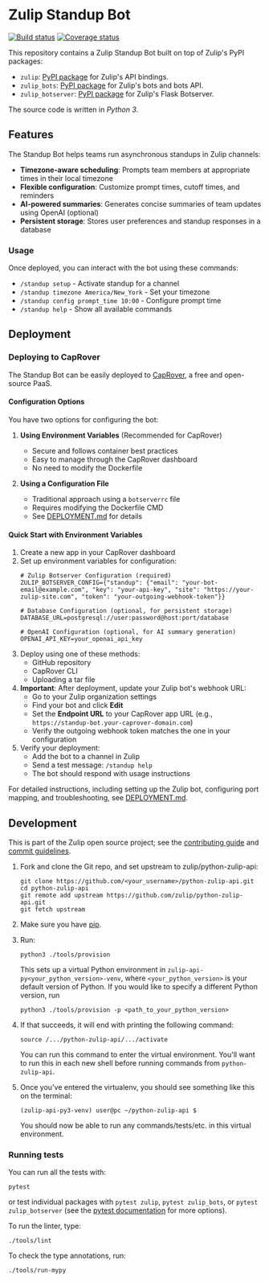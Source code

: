 # Zulip Standup Bot

[![Build status](https://github.com/zulip/python-zulip-api/workflows/build/badge.svg)](
https://github.com/zulip/python-zulip-api/actions?query=branch%3Amain+workflow%3Abuild)
[![Coverage status](https://img.shields.io/codecov/c/github/zulip/python-zulip-api)](
https://codecov.io/gh/zulip/python-zulip-api)

This repository contains a Zulip Standup Bot built on top of Zulip's PyPI packages:

* `zulip`: [PyPI package](https://pypi.python.org/pypi/zulip/)
  for Zulip's API bindings.
* `zulip_bots`: [PyPI package](https://pypi.python.org/pypi/zulip-bots)
  for Zulip's bots and bots API.
* `zulip_botserver`: [PyPI package](https://pypi.python.org/pypi/zulip-botserver)
  for Zulip's Flask Botserver.

The source code is written in *Python 3*.

## Features

The Standup Bot helps teams run asynchronous standups in Zulip channels:

- **Timezone-aware scheduling**: Prompts team members at appropriate times in their local timezone
- **Flexible configuration**: Customize prompt times, cutoff times, and reminders
- **AI-powered summaries**: Generates concise summaries of team updates using OpenAI (optional)
- **Persistent storage**: Stores user preferences and standup responses in a database

### Usage

Once deployed, you can interact with the bot using these commands:

- `/standup setup` - Activate standup for a channel
- `/standup timezone America/New_York` - Set your timezone
- `/standup config prompt_time 10:00` - Configure prompt time
- `/standup help` - Show all available commands

## Deployment

### Deploying to CapRover

The Standup Bot can be easily deployed to [CapRover](https://caprover.com/), a free and open-source PaaS.

#### Configuration Options

You have two options for configuring the bot:

1. **Using Environment Variables** (Recommended for CapRover)
   - Secure and follows container best practices
   - Easy to manage through the CapRover dashboard
   - No need to modify the Dockerfile

2. **Using a Configuration File**
   - Traditional approach using a `botserverrc` file
   - Requires modifying the Dockerfile CMD
   - See [DEPLOYMENT.md](./DEPLOYMENT.md) for details

#### Quick Start with Environment Variables

1. Create a new app in your CapRover dashboard
2. Set up environment variables for configuration:
   ```
   # Zulip Botserver Configuration (required)
   ZULIP_BOTSERVER_CONFIG={"standup": {"email": "your-bot-email@example.com", "key": "your-api-key", "site": "https://your-zulip-site.com", "token": "your-outgoing-webhook-token"}}

   # Database Configuration (optional, for persistent storage)
   DATABASE_URL=postgresql://user:password@host:port/database

   # OpenAI Configuration (optional, for AI summary generation)
   OPENAI_API_KEY=your_openai_api_key
   ```
3. Deploy using one of these methods:
   - GitHub repository
   - CapRover CLI
   - Uploading a tar file
4. **Important**: After deployment, update your Zulip bot's webhook URL:
   - Go to your Zulip organization settings
   - Find your bot and click **Edit**
   - Set the **Endpoint URL** to your CapRover app URL (e.g., `https://standup-bot.your-caprover-domain.com`)
   - Verify the outgoing webhook token matches the one in your configuration
5. Verify your deployment:
   - Add the bot to a channel in Zulip
   - Send a test message: `/standup help`
   - The bot should respond with usage instructions

For detailed instructions, including setting up the Zulip bot, configuring port mapping, and troubleshooting, see [DEPLOYMENT.md](./DEPLOYMENT.md).

## Development

This is part of the Zulip open source project; see the
[contributing guide](https://zulip.readthedocs.io/en/latest/overview/contributing.html)
and [commit guidelines](https://zulip.readthedocs.io/en/latest/contributing/version-control.html).

1. Fork and clone the Git repo, and set upstream to zulip/python-zulip-api:
   ```
   git clone https://github.com/<your_username>/python-zulip-api.git
   cd python-zulip-api
   git remote add upstream https://github.com/zulip/python-zulip-api.git
   git fetch upstream
   ```

2. Make sure you have [pip](https://pip.pypa.io/en/stable/installing/).

3. Run:
   ```
   python3 ./tools/provision
   ```
   This sets up a virtual Python environment in `zulip-api-py<your_python_version>-venv`,
   where `<your_python_version>` is your default version of Python. If you would like to specify
   a different Python version, run
   ```
   python3 ./tools/provision -p <path_to_your_python_version>
   ```

4. If that succeeds, it will end with printing the following command:
   ```
   source /.../python-zulip-api/.../activate
   ```
   You can run this command to enter the virtual environment.
   You'll want to run this in each new shell before running commands from `python-zulip-api`.

5. Once you've entered the virtualenv, you should see something like this on the terminal:
   ```
   (zulip-api-py3-venv) user@pc ~/python-zulip-api $
   ```
   You should now be able to run any commands/tests/etc. in this
   virtual environment.

### Running tests

You can run all the tests with:

`pytest`

or test individual packages with `pytest zulip`, `pytest zulip_bots`,
or `pytest zulip_botserver` (see the [pytest
documentation](https://docs.pytest.org/en/latest/how-to/usage.html)
for more options).

To run the linter, type:

`./tools/lint`

To check the type annotations, run:

`./tools/run-mypy`
